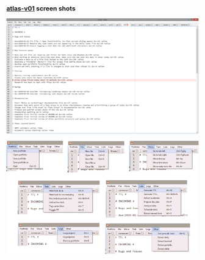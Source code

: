 ### [atlas-v01](https://github.com/nov314k/atlas-v01) screen shots

![images/atlas_ss.png](images/atlas_ss.png)

![images/commands_ss.png](images/commands_ss.png)
